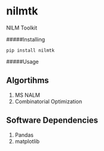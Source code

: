 nilmtk
======

NILM Toolkit

#####Installing

`pip install nilmtk`

#####Usage


Algortihms
----------

1. MS NALM
2. Combinatorial Optimization

Software Dependencies
---------------------

1. Pandas
2. matplotlib
